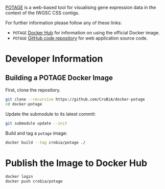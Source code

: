[POTAGE](https://github.com/CroBiA/potage) is a web-based tool for visualising gene expression data in the context
of the IWGSC CSS contigs.

For further information please follow any of these links:

 * `POTAGE` [Docker Hub](https://hub.docker.com/r/crobia/potage/) for information on using the official Docker image.
 * `POTAGE` [GitHub code repository](https://github.com/CroBiA/potage) for web application source code.

# Developer Information

## Building a POTAGE Docker Image

First, clone the repository.

```bash
git clone --recursive https://github.com/CroBiA/docker-potage
cd docker-potage
```

Update the submodule to its latest commit:

```bash
git submodule update --init
```

Build and tag a `potage` image:

```bash
docker build --tag crobia/potage ./
```

# Publish the Image to Docker Hub

```bash
docker login
docker push crobia/potage
```
